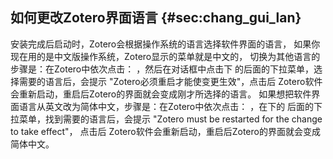 ## 如何更改Zotero界面语言 {#sec:chang_gui_lan}

安装完成后启动时，Zotero会根据操作系统的语言选择软件界面的语言， 如果你现在用的是中文版操作系统，Zotero显示的菜单就是中文的， 切换为其他语言的步骤是：在Zotero中依次点击： ，然后在对话框中点击下 的后面的下拉菜单，选择需要的语言后，会提示 "Zotero必须重启才能使变更生效"，点击后 Zotero软件会重新启动，重启后Zotero的界面就会变成刚才所选择的语言。 如果想把软件界面语言从英文改为简体中文，步骤是：在Zotero中依次点击： ，在下的 后面的下拉菜单，找到需要的语言后，会提示 "Zotero must be restarted for the change to take effect"， 点击后 Zotero软件会重新启动，重启后Zotero的界面就会变成简体中文。

